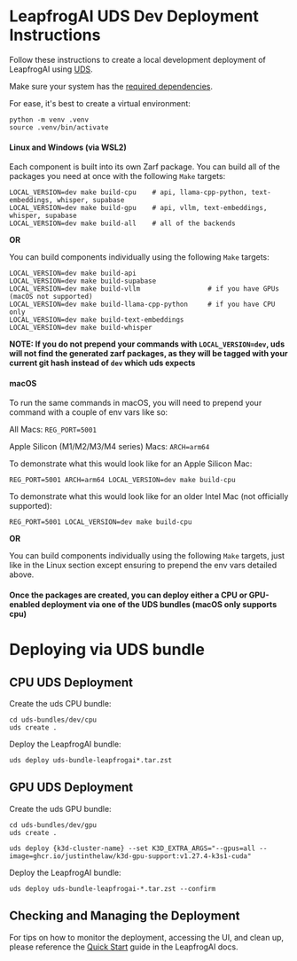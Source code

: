 # LeapfrogAI UDS Dev Deployment Instructions

Follow these instructions to create a local development deployment of LeapfrogAI using [UDS](https://github.com/defenseunicorns/uds-core).

Make sure your system has the [required dependencies](https://docs.leapfrog.ai/docs/local-deploy-guide/quick_start/#prerequisites).

For ease, it's best to create a virtual environment:

```shell
python -m venv .venv
source .venv/bin/activate
```

#### Linux and Windows (via WSL2)

Each component is built into its own Zarf package. You can build all of the packages you need at once with the following `Make` targets:

```shell
LOCAL_VERSION=dev make build-cpu    # api, llama-cpp-python, text-embeddings, whisper, supabase
LOCAL_VERSION=dev make build-gpu    # api, vllm, text-embeddings, whisper, supabase
LOCAL_VERSION=dev make build-all    # all of the backends
```

**OR**

You can build components individually using the following `Make` targets:

```shell
LOCAL_VERSION=dev make build-api
LOCAL_VERSION=dev make build-supabase
LOCAL_VERSION=dev make build-vllm                 # if you have GPUs (macOS not supported)
LOCAL_VERSION=dev make build-llama-cpp-python     # if you have CPU only
LOCAL_VERSION=dev make build-text-embeddings
LOCAL_VERSION=dev make build-whisper
```

**NOTE: If you do not prepend your commands with `LOCAL_VERSION=dev`, uds will not find the generated zarf packages, as
they will be tagged with your current git hash instead of `dev` which uds expects**

#### macOS

To run the same commands in macOS, you will need to prepend your command with a couple of env vars like so:

All Macs: `REG_PORT=5001`

Apple Silicon (M1/M2/M3/M4 series) Macs: `ARCH=arm64`

To demonstrate what this would look like for an Apple Silicon Mac:
``` shell
REG_PORT=5001 ARCH=arm64 LOCAL_VERSION=dev make build-cpu
```

To demonstrate what this would look like for an older Intel Mac (not officially supported):
``` shell
REG_PORT=5001 LOCAL_VERSION=dev make build-cpu
```

**OR**

You can build components individually using the following `Make` targets, just like in the Linux section except ensuring
to prepend the env vars detailed above.

#### Once the packages are created, you can deploy either a CPU or GPU-enabled deployment via one of the UDS bundles (macOS only supports cpu)

# Deploying via UDS bundle

## CPU UDS Deployment

Create the uds CPU bundle:
```shell
cd uds-bundles/dev/cpu
uds create .
```

Deploy the LeapfrogAI bundle:
```shell
uds deploy uds-bundle-leapfrogai*.tar.zst
```

## GPU UDS Deployment

Create the uds GPU bundle:
```shell
cd uds-bundles/dev/gpu
uds create .
```

```shell
uds deploy {k3d-cluster-name} --set K3D_EXTRA_ARGS="--gpus=all --image=ghcr.io/justinthelaw/k3d-gpu-support:v1.27.4-k3s1-cuda"
```

Deploy the LeapfrogAI bundle:
```shell
uds deploy uds-bundle-leapfrogai-*.tar.zst --confirm
```

## Checking and Managing the Deployment

For tips on how to monitor the deployment, accessing the UI, and clean up, please reference the [Quick Start](https://docs.leapfrog.ai/docs/local-deploy-guide/quick_start/#checking-deployment) guide in the LeapfrogAI docs.
